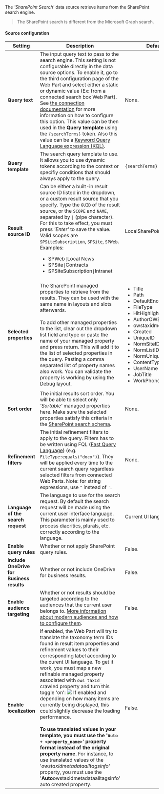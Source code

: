 The _'SharePoint Search'_ data source retrieve items from the SharePoint search engine.

> The SharePoint search is different from the Microsoft Graph search.

#### Source configuration

| Setting | Description | Default value 
| ------- |---------------- | ---------- |
| **Query text** | The input query text to pass to the search engine. This setting is not configurable directly in the data source options. To enable it, go to the third configuration page of the Web Part and select either a static or dynamic value (Ex: from a connected search box Web Part). See [the connection documentation](../../search-results/connections/index.md) for more information on how to configure this option. This value can be then used in the **Query template** using the `{searchTerms}` token. Also this value can be a [Keyword Query Language expression (KQL)](https://docs.microsoft.com/sharepoint/dev/general-development/keyword-query-language-kql-syntax-reference). | None.
| **Query template** | The search query template to use. It allows you to use dynamic tokens according to the context or specifiy conditions that should always apply to the query. | `{searchTerms}`
| **Result source ID** | Can be either a built-in result source ID listed in the dropdown, or a custom result source that you specify. Type the `GUID` of the result source, or the `SCOPE` and `NAME`, separated by `\|` (pipe character). For this to take effect, you must press _'Enter'_ to save the value. Valid scopes are `SPSiteSubscription`, `SPSite`, `SPWeb`. Examples: <ul><li>SPWeb`\|`Local News</li><li>SPSite`\|`Contracts</li><li>SPSiteSubscription`\|`Intranet</li></ul> | LocalSharePointResults
| **Selected properties** | The SharePoint managed properties to retrieve from the results. They can be used with the same name in layouts and slots afterwards.<br/><br/>To add other managed properties to the list, clear out the dropdown list field and type or paste the name of your managed property and press return. This will add it to the list of selected properties in the query. Pasting a comma separated list of property names also work. You can validate the property is working by using the [Debug](../layouts/#debug) layout. | <ul><li>Title</li><li>Path</li><li>DefaultEncodingURL</li><li>FileType</li><li>HitHighlightedSummary</li><li>AuthorOWSUSER</li><li>owstaxidmetadataalltagsinfo</li><li>Created</li><li>UniqueID</li><li>NormSiteID</li><li>NormListID</li><li>NormUniqueID</li><li>ContentTypeId</li><li>UserName</li><li>JobTitle</li><li>WorkPhone</ul>
| **Sort order** | The initial results sort order. You will be able to select only _'Sortable'_ managed properties here. Make sure the selected  properties satisfy this criteria in the [SharePoint search schema](https://docs.microsoft.com/sharepoint/technical-reference/crawled-and-managed-properties-overview). | None.
| **Refinement filters** | The initial refinement filters to apply to the query. Filters has to be written using FQL ([Fast Query Language](https://docs.microsoft.com/sharepoint/dev/general-development/fast-query-language-fql-syntax-reference)) (e.g. `FileType:equals("docx")`). They will be applied every time to the current search query regardless selected filters from connected Web Parts. Note: for string expressions, use `"` instead of `'`. | None.
| **Language of the search request** | The language to use for the search request. By default the search request will be made using the current user interface language. This parameter is mainly used to process diacritics, plurals, etc. correctly according to the language. | Current UI language.
| **Enable query rules** | Whether or not apply SharePoint query rules. | False.
| **Include OneDrive for Business results** | Whether or not include OneDrive for business results. | False.
| **Enable audience targeting** | Whether or not results should be targeted according to the audiences that the current user belongs to. [More information about modern audiences and how to configure them](https://support.microsoft.com/office/target-navigation-news-and-files-to-specific-audiences-33d84cb6-14ed-4e53-a426-74c38ea32293). | False.
| **Enable localization** | If enabled, the Web Part will try to translate the taxonomy term IDs found in result item properties and refinement values to their corresponding label according to the curent UI language. To get it work, you must map a new refinable managed property associated with `ows_taxId_` crawled property and turn this toggle 'on': <a href="../../../../assets/webparts/search-results/localization_crawled_property.png"><img src="../../../../assets/webparts/search-results/localization_crawled_property.png"/></a> If enabled and depending on how many items are currently being displayed, this could slightly decrease the loading performance. </br></br>**To use translated values in your template, you must use the '`Auto + <property_name>`' property format instead of the original property name**. For instance, to use translated values of the '_owstaxidmetadataalltagsinfo_' property, you must use the '**Auto**owstaxidmetadataalltagsinfo' auto created property.   | False.

